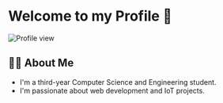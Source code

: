 # Welcome to my Profile 👋

![Profile view](https://komarev.com/ghpvc/?DebashisDhali=YourUsername&label=Profile+view)


## 👨‍💻 About Me
- I'm a third-year Computer Science and Engineering student.
- I'm passionate about web development and IoT projects.



